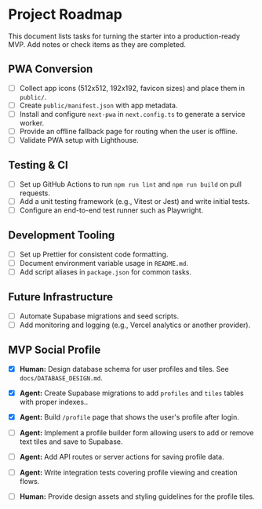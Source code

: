 # Project Roadmap

This document lists tasks for turning the starter into a production-ready MVP. Add notes or check items as they are completed.

## PWA Conversion
- [ ] Collect app icons (512x512, 192x192, favicon sizes) and place them in `public/`.
- [ ] Create `public/manifest.json` with app metadata.
- [ ] Install and configure `next-pwa` in `next.config.ts` to generate a service worker.
- [ ] Provide an offline fallback page for routing when the user is offline.
- [ ] Validate PWA setup with Lighthouse.

## Testing & CI
- [ ] Set up GitHub Actions to run `npm run lint` and `npm run build` on pull requests.
- [ ] Add a unit testing framework (e.g., Vitest or Jest) and write initial tests.
- [ ] Configure an end-to-end test runner such as Playwright.

## Development Tooling
- [ ] Set up Prettier for consistent code formatting.
- [ ] Document environment variable usage in `README.md`.
- [ ] Add script aliases in `package.json` for common tasks.

## Future Infrastructure
- [ ] Automate Supabase migrations and seed scripts.
- [ ] Add monitoring and logging (e.g., Vercel analytics or another provider).

## MVP Social Profile
- [x] **Human:** Design database schema for user profiles and tiles. See `docs/DATABASE_DESIGN.md`.
- [x] **Agent:** Create Supabase migrations to add `profiles` and `tiles` tables with proper indexes..
- [x] **Agent:** Build `/profile` page that shows the user's profile after login.
- [ ] **Agent:** Implement a profile builder form allowing users to add or remove text tiles and save to Supabase.
- [ ] **Agent:** Add API routes or server actions for saving profile data.
- [ ] **Agent:** Write integration tests covering profile viewing and creation flows.
- [ ] **Human:** Provide design assets and styling guidelines for the profile tiles.

